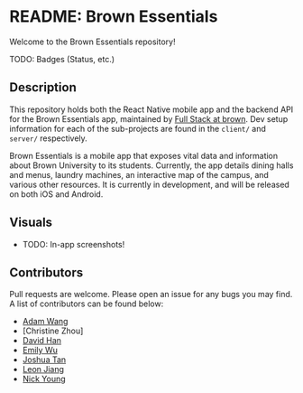 # README: Brown Essentials

Welcome to the Brown Essentials repository!

TODO: Badges (Status, etc.)

## Description

This repository holds both the React Native mobile app and the backend API for the Brown Essentials app, maintained by [Full Stack at brown](https://fullstackatbrown.com/). Dev setup information for each of the sub-projects are found in the `client/` and `server/` respectively.

Brown Essentials is a mobile app that exposes vital data and information about Brown University to its students. Currently, the app details dining halls and menus, laundry machines, an interactive map of the campus, and various other resources. It is currently in development, and will be released on both iOS and Android.

## Visuals

- TODO: In-app screenshots!

## Contributors

Pull requests are welcome. Please open an issue for any bugs you may find. A list of contributors can be found below:

- [Adam Wang](https://github.com/AdamWang00)
- [Christine Zhou]
- [David Han](https://github.com/davidfhan)
- [Emily Wu](https://github.com/ems-wu)
- [Joshua Tan](https://github.com/tanjoshua)
- [Leon Jiang](https://github.com/leonyjiang)
- [Nick Young](https://github.com/n-young)
